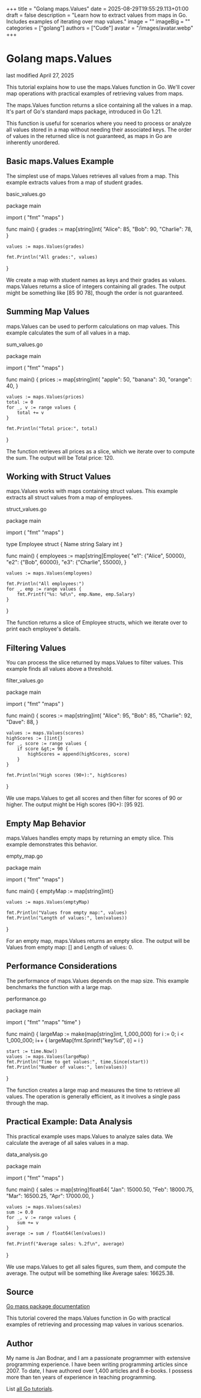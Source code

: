 +++
title = "Golang maps.Values"
date = 2025-08-29T19:55:29.113+01:00
draft = false
description = "Learn how to extract values from maps in Go. Includes examples of iterating over map values."
image = ""
imageBig = ""
categories = ["golang"]
authors = ["Cude"]
avatar = "/images/avatar.webp"
+++

# Golang maps.Values

last modified April 27, 2025

This tutorial explains how to use the maps.Values function in Go.
We'll cover map operations with practical examples of retrieving values from maps.

The maps.Values function returns a slice containing all the values in a map.
It's part of Go's standard maps package, introduced in Go 1.21.

This function is useful for scenarios where you need to process or analyze all values
stored in a map without needing their associated keys. The order of values in the
returned slice is not guaranteed, as maps in Go are inherently unordered.

## Basic maps.Values Example

The simplest use of maps.Values retrieves all values from a map.
This example extracts values from a map of student grades.

basic_values.go
  

package main

import (
    "fmt"
    "maps"
)

func main() {
    grades := map[string]int{
        "Alice": 85,
        "Bob":   90,
        "Charlie": 78,
    }
    
    values := maps.Values(grades)
    
    fmt.Println("All grades:", values)
}

We create a map with student names as keys and their grades as values.
maps.Values returns a slice of integers containing all grades.
The output might be something like [85 90 78], though the order is not guaranteed.

## Summing Map Values

maps.Values can be used to perform calculations on map values.
This example calculates the sum of all values in a map.

sum_values.go
  

package main

import (
    "fmt"
    "maps"
)

func main() {
    prices := map[string]int{
        "apple":  50,
        "banana": 30,
        "orange": 40,
    }
    
    values := maps.Values(prices)
    total := 0
    for _, v := range values {
        total += v
    }
    
    fmt.Println("Total price:", total)
}

The function retrieves all prices as a slice, which we iterate over to compute the sum.
The output will be Total price: 120.

## Working with Struct Values

maps.Values works with maps containing struct values.
This example extracts all struct values from a map of employees.

struct_values.go
  

package main

import (
    "fmt"
    "maps"
)

type Employee struct {
    Name   string
    Salary int
}

func main() {
    employees := map[string]Employee{
        "e1": {"Alice", 50000},
        "e2": {"Bob", 60000},
        "e3": {"Charlie", 55000},
    }
    
    values := maps.Values(employees)
    
    fmt.Println("All employees:")
    for _, emp := range values {
        fmt.Printf("%s: %d\n", emp.Name, emp.Salary)
    }
}

The function returns a slice of Employee structs, which we iterate over
to print each employee's details.

## Filtering Values

You can process the slice returned by maps.Values to filter values.
This example finds all values above a threshold.

filter_values.go
  

package main

import (
    "fmt"
    "maps"
)

func main() {
    scores := map[string]int{
        "Alice":  95,
        "Bob":    85,
        "Charlie": 92,
        "Dave":   88,
    }
    
    values := maps.Values(scores)
    highScores := []int{}
    for _, score := range values {
        if score &gt;= 90 {
            highScores = append(highScores, score)
        }
    }
    
    fmt.Println("High scores (90+):", highScores)
}

We use maps.Values to get all scores and then filter for scores of 90 or higher.
The output might be High scores (90+): [95 92].

## Empty Map Behavior

maps.Values handles empty maps by returning an empty slice.
This example demonstrates this behavior.

empty_map.go
  

package main

import (
    "fmt"
    "maps"
)

func main() {
    emptyMap := map[string]int{}
    
    values := maps.Values(emptyMap)
    
    fmt.Println("Values from empty map:", values)
    fmt.Println("Length of values:", len(values))
}

For an empty map, maps.Values returns an empty slice.
The output will be Values from empty map: [] and Length of values: 0.

## Performance Considerations

The performance of maps.Values depends on the map size.
This example benchmarks the function with a large map.

performance.go
  

package main

import (
    "fmt"
    "maps"
    "time"
)

func main() {
    largeMap := make(map[string]int, 1_000_000)
    for i := 0; i &lt; 1_000_000; i++ {
        largeMap[fmt.Sprintf("key%d", i)] = i
    }
    
    start := time.Now()
    values := maps.Values(largeMap)
    fmt.Println("Time to get values:", time.Since(start))
    fmt.Println("Number of values:", len(values))
}

The function creates a large map and measures the time to retrieve all values.
The operation is generally efficient, as it involves a single pass through the map.

## Practical Example: Data Analysis

This practical example uses maps.Values to analyze sales data.
We calculate the average of all sales values in a map.

data_analysis.go
  

package main

import (
    "fmt"
    "maps"
)

func main() {
    sales := map[string]float64{
        "Jan": 15000.50,
        "Feb": 18000.75,
        "Mar": 16500.25,
        "Apr": 17000.00,
    }
    
    values := maps.Values(sales)
    sum := 0.0
    for _, v := range values {
        sum += v
    }
    average := sum / float64(len(values))
    
    fmt.Printf("Average sales: %.2f\n", average)
}

We use maps.Values to get all sales figures, sum them, and compute the average.
The output will be something like Average sales: 16625.38.

## Source

[Go maps package documentation](https://pkg.go.dev/maps)

This tutorial covered the maps.Values function in Go with practical
examples of retrieving and processing map values in various scenarios.

## Author

My name is Jan Bodnar, and I am a passionate programmer with extensive
programming experience. I have been writing programming articles since 2007.
To date, I have authored over 1,400 articles and 8 e-books. I possess more
than ten years of experience in teaching programming.

List [all Go tutorials](/golang/).